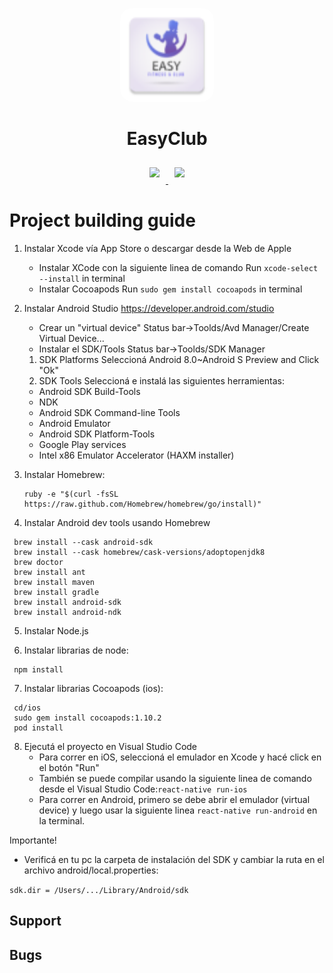 <p align="center">
  <a href="">
    <img width="150px" style="border-radius:20px;" src="android/app/src/main/res/mipmap-hdpi/ic_launcher.png">
  </a>
  <h1 align="center">EasyClub</h1>
</p>


<p align="center">
<a href="">
    <img width="160px" style="margin: 10px 10px;" src="https://proximity-mobile.firebaseapp.com/images/download/download-app-store.png">
</a>
<a href="">
    <img width="160px" style="margin: 10px 10px;" src="https://proximity-mobile.firebaseapp.com/images/download/download-google-play.png">
</a>
</p>


# Project building guide



1. Instalar Xcode vía App Store o descargar desde la Web de Apple
   - Instalar XCode con la siguiente linea de comando
     Run ```xcode-select --install``` in terminal
   - Instalar Cocoapods
     Run ```sudo gem install cocoapods``` in terminal
2. Instalar Android Studio
   https://developer.android.com/studio
   - Crear un "virtual device"
    Status bar->Toolds/Avd Manager/Create Virtual Device...
   - Instalar el SDK/Tools
    Status bar->Toolds/SDK Manager
    1) SDK Platforms
     Seleccioná Android 8.0~Android S Preview and Click "Ok"
    2) SDK Tools
     Seleccioná e instalá las siguientes herramientas:
     - Android SDK Build-Tools
     - NDK
     - Android SDK Command-line Tools
     - Android Emulator
     - Android SDK Platform-Tools
     - Google Play services
     - Intel x86 Emulator Accelerator (HAXM installer)


3. Instalar Homebrew:
   ```
   ruby -e "$(curl -fsSL https://raw.github.com/Homebrew/homebrew/go/install)"
   ```

4. Instalar Android dev tools usando Homebrew
  ```
   brew install --cask android-sdk
   brew install --cask homebrew/cask-versions/adoptopenjdk8
   brew doctor
   brew install ant
   brew install maven
   brew install gradle
   brew install android-sdk
   brew install android-ndk
   ```

5. Instalar Node.js


6. Instalar librarias de node:
  ```
   npm install
  ```

7. Instalar librarias Cocoapods (ios):
  ```
   cd/ios
   sudo gem install cocoapods:1.10.2
   pod install
  ```

8. Ejecutá el proyecto en Visual Studio Code
   - Para correr en iOS, seleccioná el emulador en Xcode y hacé click en el botón "Run"
   - También se puede compilar usando la siguiente linea de comando desde el Visual Studio Code:```react-native run-ios```
   - Para correr en Android, primero se debe abrir el emulador (virtual device)
    y luego usar la siguiente linea ```react-native run-android``` en la terminal.




Importante!
- Verificá en tu pc la carpeta de instalación del SDK y cambiar la ruta en el archivo android/local.properties:


```sdk.dir = /Users/.../Library/Android/sdk```





## Support

## Bugs



